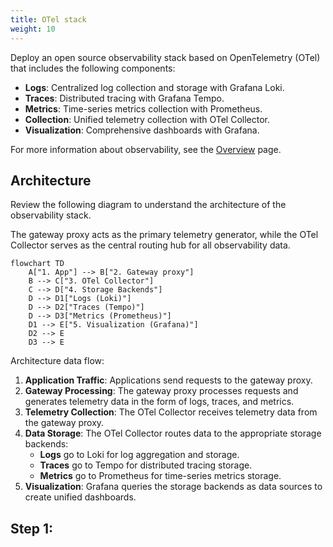 ```yaml
---
title: OTel stack
weight: 10
---
```


Deploy an open source observability stack based on OpenTelemetry (OTel) that includes the following components:

- **Logs**: Centralized log collection and storage with Grafana Loki.
- **Traces**: Distributed tracing with Grafana Tempo.
- **Metrics**: Time-series metrics collection with Prometheus.
- **Collection**: Unified telemetry collection with OTel Collector.
- **Visualization**: Comprehensive dashboards with Grafana.

For more information about observability, see the [Overview](/docs/observability/) page.

## Architecture

Review the following diagram to understand the architecture of the observability stack.

The gateway proxy acts as the primary telemetry generator, while the OTel Collector serves as the central routing hub for all observability data.

```mermaid
flowchart TD
    A["1. App"] --> B["2. Gateway proxy"]
    B --> C["3. OTel Collector"]
    C --> D["4. Storage Backends"]
    D --> D1["Logs (Loki)"]
    D --> D2["Traces (Tempo)"]
    D --> D3["Metrics (Prometheus)"]
    D1 --> E["5. Visualization (Grafana)"]
    D2 --> E
    D3 --> E
```
Architecture data flow:
1. **Application Traffic**: Applications send requests to the gateway proxy.
2. **Gateway Processing**: The gateway proxy processes requests and generates telemetry data in the form of logs, traces, and metrics.
3. **Telemetry Collection**: The OTel Collector receives telemetry data from the gateway proxy.
4. **Data Storage**: The OTel Collector routes data to the appropriate storage backends:
   - **Logs** go to Loki for log aggregation and storage.
   - **Traces** go to Tempo for distributed tracing storage.
   - **Metrics** go to Prometheus for time-series metrics storage.
5. **Visualization**: Grafana queries the storage backends as data sources to create unified dashboards.

## Step 1: 